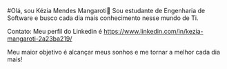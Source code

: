#Olá, sou Kézia Mendes Mangaroti👋
Sou estudante de Engenharia de  Software e busco cada dia mais conhecimento nesse mundo de Ti.


Contato: Meu perfil do Linkedin é https://www.linkedin.com/in/kezia-mangaroti-2a23ba219/

Meu maior objetivo é alcançar meus sonhos e me tornar a melhor cada dia mais!
